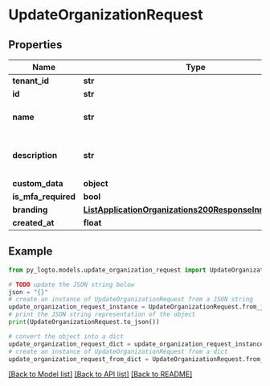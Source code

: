 # UpdateOrganizationRequest


## Properties

Name | Type | Description | Notes
------------ | ------------- | ------------- | -------------
**tenant_id** | **str** |  | [optional] 
**id** | **str** |  | [optional] 
**name** | **str** | The updated name of the organization. | [optional] 
**description** | **str** | The updated description of the organization. | [optional] 
**custom_data** | **object** | arbitrary | [optional] 
**is_mfa_required** | **bool** |  | [optional] 
**branding** | [**ListApplicationOrganizations200ResponseInnerBranding**](ListApplicationOrganizations200ResponseInnerBranding.md) |  | [optional] 
**created_at** | **float** |  | [optional] 

## Example

```python
from py_logto.models.update_organization_request import UpdateOrganizationRequest

# TODO update the JSON string below
json = "{}"
# create an instance of UpdateOrganizationRequest from a JSON string
update_organization_request_instance = UpdateOrganizationRequest.from_json(json)
# print the JSON string representation of the object
print(UpdateOrganizationRequest.to_json())

# convert the object into a dict
update_organization_request_dict = update_organization_request_instance.to_dict()
# create an instance of UpdateOrganizationRequest from a dict
update_organization_request_from_dict = UpdateOrganizationRequest.from_dict(update_organization_request_dict)
```
[[Back to Model list]](../README.md#documentation-for-models) [[Back to API list]](../README.md#documentation-for-api-endpoints) [[Back to README]](../README.md)


